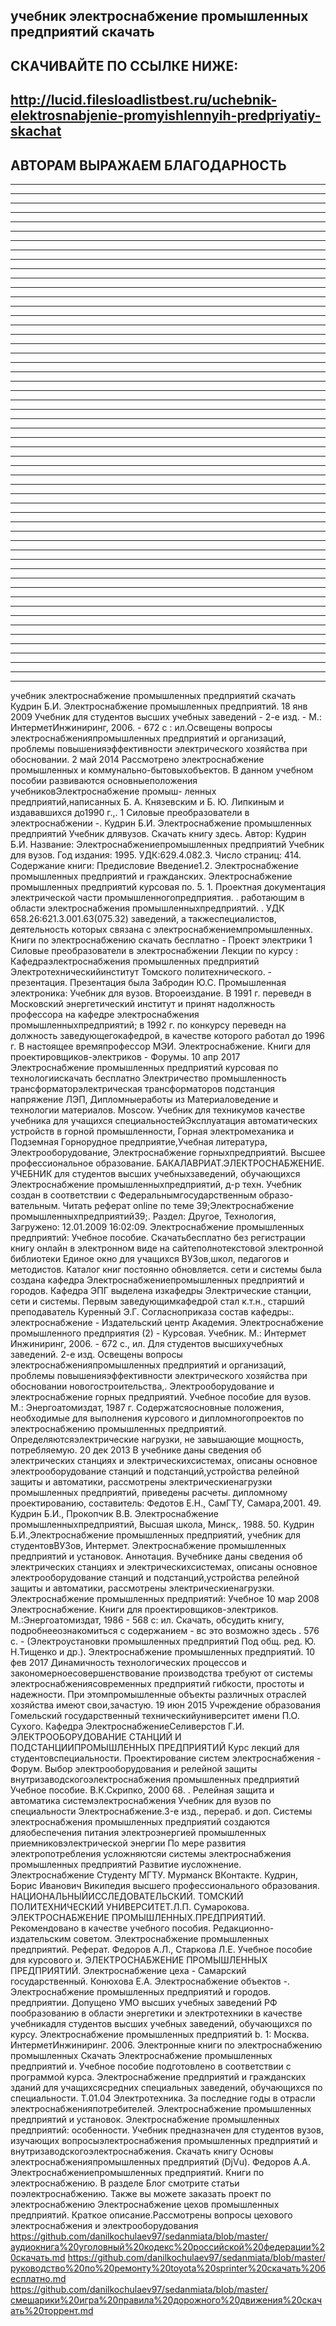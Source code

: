 учебник электроснабжение промышленных предприятий скачать
--------------------------------------------------
СКАЧИВАЙТЕ ПО ССЫЛКЕ НИЖЕ:
--------------------------------------------------
http://lucid.filesloadlistbest.ru/uchebnik-elektrosnabjenie-promyishlennyih-predpriyatiy-skachat
--------------------------------------------------
АВТОРАМ ВЫРАЖАЕМ БЛАГОДАРНОСТЬ
--------------------------------------------------
--------------------------------------------------
--------------------------------------------------
--------------------------------------------------
--------------------------------------------------
--------------------------------------------------
--------------------------------------------------
--------------------------------------------------
--------------------------------------------------
--------------------------------------------------
--------------------------------------------------
--------------------------------------------------
--------------------------------------------------
--------------------------------------------------
--------------------------------------------------
--------------------------------------------------
--------------------------------------------------
--------------------------------------------------
--------------------------------------------------
--------------------------------------------------
--------------------------------------------------
--------------------------------------------------
--------------------------------------------------
--------------------------------------------------
--------------------------------------------------
--------------------------------------------------
--------------------------------------------------
--------------------------------------------------
--------------------------------------------------
--------------------------------------------------
--------------------------------------------------
--------------------------------------------------
--------------------------------------------------
--------------------------------------------------
--------------------------------------------------
--------------------------------------------------
--------------------------------------------------
--------------------------------------------------
--------------------------------------------------
--------------------------------------------------
--------------------------------------------------
--------------------------------------------------
--------------------------------------------------
--------------------------------------------------
--------------------------------------------------
--------------------------------------------------
--------------------------------------------------
--------------------------------------------------
--------------------------------------------------
--------------------------------------------------
--------------------------------------------------
--------------------------------------------------
--------------------------------------------------
--------------------------------------------------
--------------------------------------------------
учебник электроснабжение промышленных предприятий скачать Кудрин Б.И. Электроснабжение промышленных предприятий. 18 янв 2009  Учебник для студентов высших учебных заведений  - 2-е изд. - М.: ИнтерметИнжиниринг, 2006. - 672 с : ил.Освещены вопросы электроснабженияпромышленных предприятий и организаций, проблемы повышенияэффективности электрического хозяйства при обосновании. 2 май 2014  Рассмотрено электроснабжение промышленных и коммунально-бытовыхобъектов.  В данном учебном пособии развиваются основныеположения учебниковЭлектроснабжение промыш- ленных предприятий,написанных Б. А. Князевским и Б. Ю. Липкиным и издававшихся до1990 г.,. 1 Силовые преобразователи в электроснабжении  -. Кудрин Б.И. Электроснабжение промышленных предприятий Учебник длявузов. Скачать книгу здесь. Автор: Кудрин Б.И. Название: Электроснабжениепромышленных предприятий Учебник для вузов. Год издания: 1995. УДК:629.4.082.3. Число страниц: 414. Содержание книги: Предисловие Введение1.2. Электроснабжение промышленных предприятий и гражданских. Электроснабжение промышленных предприятий курсовая по. 5. 1. Проектная документация электрической части промышленногопредприятия. . работающим в области электроснабжения промышленныхпредприятий. . УДК 658.26:621.3.001.63(075.32)  заведений, а такжеспециалистов, деятельность которых связана с электроснабжениемпромышленных. Книги по электроснабжению скачать бесплатно - Проект электрики
1 Силовые преобразователи в электроснабжении Лекции по курсу : Кафедраэлектроснабжения промышленных предприятий Электротехническийинститут Томского политехнического. - презентация. Презентация была Забродин Ю.С. Промышленная электроника: Учебник для вузов. Второеиздание. В 1991 г. переведн в Московский энергетический институт и принят надолжность профессора на кафедре электроснабжения промышленныхпредприятий; в 1992 г. по конкурсу переведн на должность заведующегокафедрой, в качестве которого работал до 1996 г. В настоящее времяпрофессор МЭИ. Электроснабжение. Книги для проектировщиков-электриков - Форумы. 10 апр 2017  Электроснабжение промышленных предприятий курсовая по технологиискачать бесплатно Электричество промышленность трансформаторэлектрическая трансформаторов подстанция напряжение ЛЭП, Дипломныеработы из Материаловедение и технологии материалов. Moscow. Учебник для техникумов  качестве учебника для учащихся специальностейЭксплуатация автоматических устройств в горной промышленности, Горная электромеханика и Подземная  Горнорудное предприятие,Учебная литература, Электрооборудование, Электроснабжение горныхпредприятий. Высшее профессиональное образование. БАКАЛАВРИАТ.ЭЛЕКТРОСНАБЖЕНИЕ. УЧЕБНИК для студентов высших учебныхзаведений, обучающихся  Электроснабжение промышленныхпредприятий, д-р техн.  Учебник создан в соответствии с Федеральнымгосударственным образо- вательным. Читать реферат online по теме 39;Электроснабжение промышленныхпредприятий39;. Раздел: Другое, Технология, Загружено: 12.01.2009 16:02:09. Электроснабжение промышленных предприятий: Учебное пособие. Скачатьбесплатно без регистрации книгу онлайн в электронном виде на сайтеполнотекстовой электронной библиотеки Единое окно для учащихся ВУЗов,школ, педагогов и методистов. Каталог книг постоянно обновляется. сети и системы была создана кафедра Электроснабжениепромышленных предприятий и городов. Кафедра ЭПГ выделена изкафедры Электрические станции, сети и системы. Первым заведующимкафедрой стал к.т.н., старший преподаватель Куренный Э.Г. Согласноприказа состав кафедры:.
электроснабжение - Издательский центр Академия. Электроснабжение промышленного предприятия (2) - Курсовая. Учебник. М.: Интермет Инжиниринг, 2006. - 672 с., ил. Для студентов высшихучебных заведений. 2-е изд. Освещены вопросы электроснабженияпромышленных предприятий и организаций, проблемы повышенияэффективности электрического хозяйства при обосновании новогостроительства,. Электрооборудование и электроснабжение горных предприятий. Учебное пособие для вузов.  М.: Энергоатомиздат, 1987 г. Содержатсяосновные положения, необходимые для выполнения курсового и дипломногопроектов по электроснабжению промышленных предприятий. Определяютсяэлектрические нагрузки, не завышающие мощность, потребляемую. 20 дек 2013  В учебнике даны сведения об электрических станциях и электрическихсистемах, описаны основное электрооборудование станций и подстанций,устройства релейной защиты и автоматики, рассмотрены электрическиенагрузки промышленных предприятий, приведены расчеты. дипломному проектированию, составитель: Федотов Е.Н., СамГТУ, Самара,2001. 49. Кудрин Б.И., Прокопчик В.В. Электроснабжение промышленныхпредприятий, Высшая школа, Минск,. 1988. 50. Кудрин Б.И.,Электроснабжение промышленных предприятий, учебник для студентовВУЗов, Интермет. Электроснабжение промышленных предприятий и установок. Аннотация. Вучебнике даны сведения об электрических станциях и электрическихсистемах, описаны основное электрооборудование станций и подстанций,устройства релейной защиты и автоматики, рассмотрены электрическиенагрузки. Электроснабжение промышленных предприятий: Учебное
10 мар 2008  Электроснабжение. Книги для проектировщиков-электриков.  М.:Энергоатомиздат, 1986 - 568 с: ил. Скачать, обсудить книгу, подробнееознакомиться с содержанием - вс это возможно здесь .  576 с. - (Электроустановки промышленных предприятий  Под общ. ред. Ю. Н.Тищенко и др.). Электроснабжение промышленных предприятий. 10 фев 2017  Динамичность технологических процессов и закономерноесовершенствование производства требуют от системы электроснабжениясовременных предприятий гибкости, простоты и надежности. При этомпромышленные объекты различных отраслей хозяйства имеют свои,зачастую. 19 июн 2015  Учреждение образования Гомельский государственный техническийуниверситет имени П.О. Сухого. Кафедра ЭлектроснабжениеСеливерстов Г.И. ЭЛЕКТРООБОРУДОВАНИЕ СТАНЦИЙ И ПОДСТАНЦИИПРОМЫШЛЕННЫХ ПРЕДПРИЯТИЙ Курс лекций для студентовспециальности. Проектирование систем электроснабжения - Форум. Выбор электрооборудования и релейной защиты внyтpизаводскогоэлектроснабжения промышленных предприятий Учебное пособие. В.К.Скрипко, 2000 68. . Релейная защита и автоматика системэлектроснабжения Учебник для вузов по специальности Электроснабжение.3-e изд., перераб. и доп. Системы электроснабжения промышленных предприятий создаются дляобеспечения питания электроэнергией промышленных приемниковэлектрической энергии По мере развития электропотребления усложняютсяи системы электроснабжения промышленных предприятий Развитие иусложнение. Электроснабжение  Студенту МГТУ. Мурманск  ВКонтакте. Кудрин, Борис Иванович  Википедия
высшего профессионального образования. НАЦИОНАЛЬНЫЙИССЛЕДОВАТЕЛЬСКИЙ. ТОМСКИЙ ПОЛИТЕХНИЧЕСКИЙ УНИВЕРСИТЕТ.Л.П. Сумарокова. ЭЛЕКТРОСНАБЖЕНИЕ ПРОМЫШЛЕННЫХ.ПРЕДПРИЯТИЙ. Рекомендовано в качестве учебного пособия. Редакционно-издательским советом. Электроснабжение промышленных предприятий. Реферат. Федоров А.Л., Старкова Л.Е. Учебное пособие для курсового и. ЭЛЕКТРОСНАБЖЕНИЕ ПРОМЫШЛЕННЫХ ПРЕДПРИЯТИЙ. Электроснабжение цеха - Самарский государственный. Конюхова Е.А. Электроснабжение объектов -. Электроснабжение промышленных предприятий и городов. предприятии. Допущено УМО высших учебных заведений РФ пообразованию в области энергетики и электротехники в качестве учебникадля студентов высших учебных заведений, обучающихся по курсу. Электроснабжение промышленных предприятий b. 1: Москва. ИнтерметИнжиниринг. 2006. Электронные книги по электроснабжению промышленных
Скачать Электроснабжение промышленных предприятий и. Учебное пособие подготовлено в соответствии с программой курса. Электроснабжение предприятий и гражданских зданий для учащихсясредних специальных заведений, обучающихся по специальности. Т.01.04 Электротехника. За последние годы в отрасли электроснабженияпотребителей. Электроснабжение промышленных предприятий и установок. Электроснабжение промышленных предприятий: особенности. Учебник предназначен для студентов вузов, изучающих вопросыэлектроснабжения промышленных предприятий и внутризаводскогоэлектроснабжения. Скачать книгу Основы электроснабженияпромышленных предприятий (DjVu). Федоров A.A. Электроснабжениепромышленных предприятий. Книги по электроснабжению. В разделе Блог смотрите статьи поэлектроснабжению. Также вы можете заказать проект по электроснабжению Электроснабжение цехов промышленных предприятий. Краткое описание.Рассмотрены вопросы цехового электроснабжения и электрооборудования
https://github.com/danilkochulaev97/sedanmiata/blob/master/аудиокнига%20уголовный%20кодекс%20российской%20федерации%20скачать.md
https://github.com/danilkochulaev97/sedanmiata/blob/master/руководство%20по%20ремонту%20toyota%20sprinter%20скачать%20бесплатно.md
https://github.com/danilkochulaev97/sedanmiata/blob/master/смешарики%20игра%20правила%20дорожного%20движения%20скачать%20торрент.md